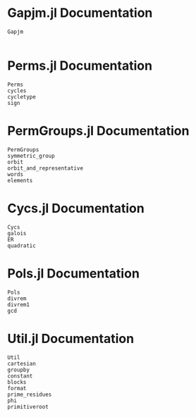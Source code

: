 # Gapjm.jl Documentation
```@docs
Gapjm
```
```@contents
```
# Perms.jl Documentation
```@docs
Perms
cycles
cycletype
sign
```
# PermGroups.jl Documentation
```@docs
PermGroups
symmetric_group
orbit
orbit_and_representative
words
elements
```
# Cycs.jl Documentation
```@docs
Cycs
galois
ER
quadratic
```
# Pols.jl Documentation
```@docs
Pols
divrem
divrem1
gcd
```
# Util.jl Documentation
```@docs
Util
cartesian
groupby
constant
blocks
format
prime_residues
phi
primitiveroot
```
